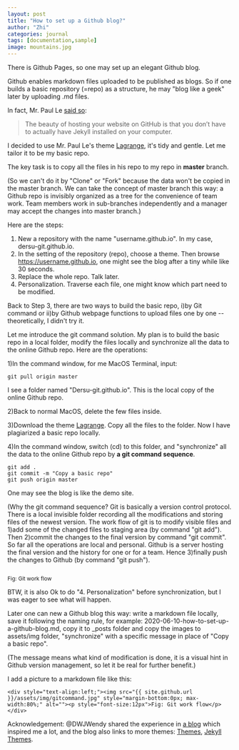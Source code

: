 ```yaml
---
layout: post
title: "How to set up a Github blog?"
author: "Zhi"
categories: journal
tags: [documentation,sample]
image: mountains.jpg
---
```



There is Github Pages, so one may set up an elegant Github blog.

Github enables markdown files uploaded to be published as blogs. So if one builds a basic repository (=repo) as a structure, he may "blog like a geek" later by uploading .md files.

In fact, Mr. Paul Le [said so](https://lenpaul.github.io/Lagrange/journal/getting-started.html):
> The beauty of hosting your website on GitHub is that you don’t have to actually have Jekyll installed on your computer. 

I decided to use Mr. Paul Le's theme [Lagrange](https://github.com/LeNPaul/Lagrange/), it's tidy and gentle. Let me tailor it to be my basic repo. 

The key task is to copy all the files in his repo to my repo in **master** branch. 

(So we can't do it by "Clone" or "Fork" because the data won't be copied in the master branch. We can take the concept of master branch this way: a Github repo is invisibly organized as a tree for the convenience of team work. Team members work in sub-branches independently and a manager may accept the changes into master branch.)

Here are the steps:

1. New a repository with the name "username.github.io". In my case, dersu-git.github.io.
2. In the setting of the repository (repo), choose a theme. Then browse https://username.github.io, one might see the blog after a tiny while like 30 seconds.
3. Replace the whole repo. Talk later.
4. Personalization. Traverse each file, one might know which part need to be modified.


Back to Step 3, there are two ways to build the basic repo, i)by Git command or ii)by Github webpage functions to upload files one by one -- theoretically, I didn't try it. 

Let me introduce the git command solution. My plan is to build the basic repo in a local folder, modify the files locally and synchronize all the data to the online Github repo. Here are the operations:

1)In the command window, for me MacOS Terminal, input:
```
git pull origin master
``` 
I see a folder named "Dersu-git.github.io". This is the local copy of the online Github repo. 

2)Back to normal MacOS, delete the few files inside.

3)Download the theme [Lagrange](https://github.com/LeNPaul/Lagrange/). Copy all the files to the folder. Now I have plagiarized a basic repo locally.

4)In the command window, switch (cd) to this folder, and "synchronize" all the data to the online Github repo by **a git command sequence**. 

```
git add .
git commit -m "Copy a basic repo"
git push origin master
```
One may see the blog is like the demo site.

(Why the git command sequence? Git is basically a version control protocol. There is a local invisible folder recording all the modifications and storing files of the newest version. The work flow of git is to modify visible files and 1)add some of the changed files to staging area (by command "git add"). Then 2)commit the changes to the final version by command "git commit". So far all the operations are local and personal. Github is a server hosting the final version and the history for one or for a team. Hence 3)finally push the changes to Github (by command "git push").

<div style="text-align:left;"><img src="{{ site.github.url }}/assets/img/gitcommand.jpg" style="margin-bottom:0px; max-width:80%;" alt=""><p style="font-size:12px">Fig: Git work flow</p></div>

BTW, it is also Ok to do "4. Personalization" before synchronization, but I was eager to see what will happen.

Later one can new a Github blog this way: write a markdown file locally, save it following the naming rule, for example: 2020-06-10-how-to-set-up-a-github-blog.md, copy it to _posts folder and copy the images to assets/img folder, "synchronize" with a specific message in place of "Copy a basic repo". 

(The message means what kind of modification is done, it is a visual hint in Github version management, so let it be real for further benefit.)

I add a picture to a markdown file like this:
```
<div style="text-align:left;"><img src="{{ site.github.url }}/assets/img/gitcommand.jpg" style="margin-bottom:0px; max-width:80%;" alt=""><p style="font-size:12px">Fig: Git work flow</p></div>
```

 


Acknowledgement: @DWJWendy shared the experience in [a blog](https://www.jianshu.com/p/d7c6e59931f0) which inspired me a lot, and the blog also links to more themes: [Themes](https://hexo.io/themes/), [Jekyll Themes](http://jekyllthemes.org).